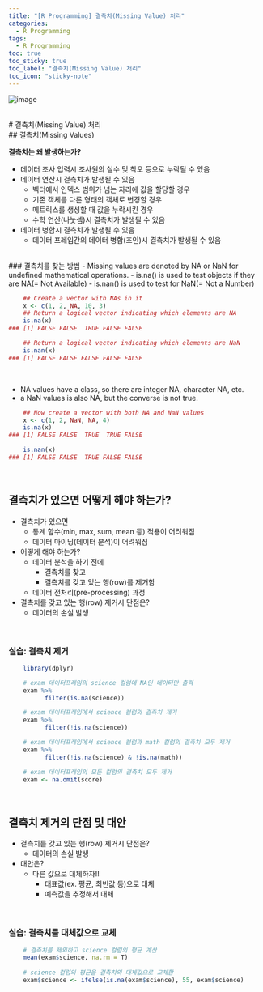 ```yaml
---
title: "[R Programming] 결측치(Missing Value) 처리"
categories:
  - R Programming
tags:
  - R Programming
toc: true
toc_sticky: true
toc_label: "결측치(Missing Value) 처리"
toc_icon: "sticky-note"
---
```


![image](https://user-images.githubusercontent.com/55765292/196178337-b8c46683-8745-4e42-8167-6f12e5faf1d1.png)

<br>
# 결측치(Missing Value) 처리

<br>
## 결측치(Missing Values)

**결측치는 왜 발생하는가?**
- 데이터 조사 입력시 조사원의 실수 및 착오 등으로 누락될 수 있음
- 데이터 연산시 결측치가 발생될 수 있음
  - 벡터에서 인덱스 범위가 넘는 자리에 값을 할당할 경우
  - 기존 객체를 다른 형태의 객체로 변경할 경우
  - 메트릭스를 생성할 때 값을 누락시킨 경우
  - 수학 연산(나눗셈)시 결측치가 발생될 수 있음
- 데이터 병합시 결측치가 발생될 수 있음
  - 데이터 프레임간의 데이터 병합(조인)시 결측치가 발생될 수 있음

<br>
### 결측치를 찾는 방법
- Missing values are denoted by NA or NaN for undefined mathematical operations.
  - is.na() is used to test objects if they are NA(= Not Available)
  - is.nan() is used to test for NaN(= Not a Number)

```R
    ## Create a vector with NAs in it
    x <- c(1, 2, NA, 10, 3)
    ## Return a logical vector indicating which elements are NA
    is.na(x)
### [1] FALSE FALSE  TRUE FALSE FALSE

    ## Return a logical vector indicating which elements are NaN
    is.nan(x)
### [1] FALSE FALSE FALSE FALSE FALSE
```

<br>

- NA values have a class, so there are integer NA, character NA, etc.
- a NaN values is also NA, but the converse is not true.

```R
    ## Now create a vector with both NA and NaN values
    x <- c(1, 2, NaN, NA, 4)
    is.na(x)
### [1] FALSE FALSE  TRUE  TRUE FALSE

    is.nan(x)
### [1] FALSE FALSE  TRUE FALSE FALSE
```

<br>

## 결측치가 있으면 어떻게 해야 하는가?
- 결측치가 있으면
  - 통계 함수(min, max, sum, mean 등) 적용이 어려워짐
  - 데이터 마이닝(데이터 분석)이 어려워짐
- 어떻게 해야 하는가?
  - 데이터 분석을 하기 전에
    - 결측치를 찾고
    - 결측치를 갖고 있는 행(row)를 제거함
  - 데이터 전처리(pre-processing) 과정
- 결측치를 갖고 있는 행(row) 제거시 단점은?
  - 데이터의 손실 발생

<br>

### 실습: 결측치 제거

```R
    library(dplyr)

    # exam 데이터프레임의 science 컬럼에 NA인 데이터만 출력
    exam %>%
          filter(is.na(science))

    # exam 데이터프레임에서 science 컬럼의 결측치 제거
    exam %>%
          filter(!is.na(science))

    # exam 데이터프레임에서 science 컬럼과 math 컬럼의 결측치 모두 제거
    exam %>%
          filter(!is.na(science) & !is.na(math))

    # exam 데이터프레임의 모든 컬럼의 결측치 모두 제거
    exam <- na.omit(score)
```

<br>

## 결측치 제거의 단점 및 대안
- 결측치를 갖고 있는 행(row) 제거시 단점은?
  - 데이터의 손실 발생
- 대안은?
  - 다른 값으로 대체하자!!
    - 대표값(ex. 평균, 최빈값 등)으로 대체
    - 예측값을 추정해서 대체

<br>

### 실습: 결측치를 대체값으로 교체

```R
    # 결측치를 제외하고 science 컬럼의 평균 계산
    mean(exam$science, na.rm = T)
    
    # science 컬럼의 평균을 결측치의 대체값으로 교체함
    exam$science <- ifelse(is.na(exam$science), 55, exam$science)
```
